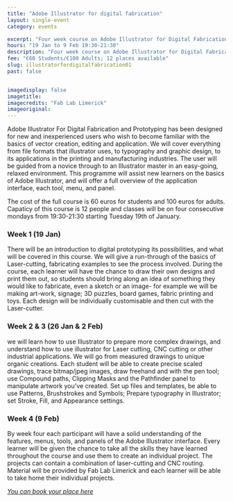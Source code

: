 ```yaml
---
title: "Adobe Illustrator for digital fabrication"
layout: single-event
category: events

excerpt: "Four week course on Adobe Illustrator for Digital Fabrication"
hours: "19 Jan to 9 Feb 19:30-21:30"
description: "Four week course on Adobe Illustrator for Digital Fabrication. 19 Jan to 09 Feb 19:30-21:30"
fee: "€60 Students/€100 Adults; 12 places available"
slug: illustratorfordigitalfabrication01
past: false


imagedisplay: false
imagetitle:
imagecredits: "Fab Lab Limerick"
imageoriginal:
---
```


Adobe Illustrator For Digital Fabrication and Prototyping has been designed for new and inexperienced users who wish to become familiar with the basics of vector creation, editing and application. We will cover everything from file formats that illustrator uses, to typography and graphic design, to its applications in the printing and manufacturing industries. The user will be guided from a novice through to an Illustrator master in an easy-going, relaxed environment. This programme will assist new learners on the basics of Adobe Illustrator, and will offer a full overview of the application interface, each tool, menu, and panel.

The cost of the full course is 60 euros for students and 100 euros for adults. Capaticy of this course is 12 people and classes will be on four consecutive mondays from 19:30-21:30 starting Tuesday 19th of January.

###  Week 1 (19 Jan)
There will be an introduction to digital prototyping its possibilities, and what will be covered in this course. We will give a run-through of the basics of Laser-cutting, fabricating examples to see the process involved. During the course, each learner will have the chance to draw their own designs and print them out, so students should bring along an idea of something they would like to fabricate, even a sketch or an image- for example we will be making art-work, signage; 3D puzzles, board games, fabric printing and toys. Each design will be individually customisable and then cut with the Laser-cutter.

###  Week 2 & 3 (26 Jan & 2 Feb)
we will learn how to use Illustrator to prepare more complex drawings, and understand how to use illustrator for Laser cutting, CNC cutting or other industrial applications. We will go from measured drawings to unique organic creations. Each student will be able to create precise scaled drawings, trace bitmap/jpeg images, draw freehand and with the pen tool; use Compound paths, Clipping Masks and the Pathfinder panel to manipulate artwork you've created. Set up files and templates, be able to use Patterns, Brushstrokes and Symbols; Prepare typography in Illustrator; set Stroke, Fill, and Appearance settings.

###  Week 4 (9 Feb)
By week four each participant will have a solid understanding of the features, menus, tools, and panels of the Adobe Illustrator interface. Every learner will be given the chance to take all the skills they have learned throughout the course and use them to create an individual project. The projects can contain a combination of laser-cutting and CNC routing. Material will be provided by Fab Lab Limerick and each learner will be able to take home their individual projects.

 *[You can book your place here](http://fablablimerick.ticketleap.com/adobe-illustrator-for-digital-fabrication/)*
